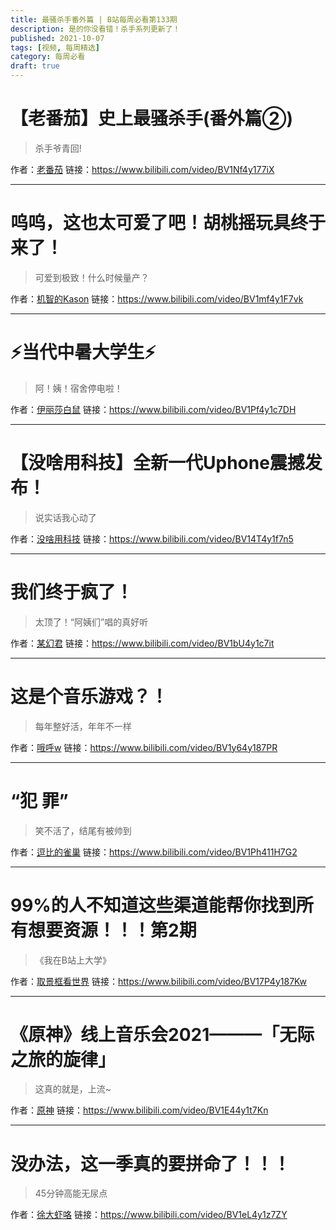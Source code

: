 ```yaml
---
title: 最骚杀手番外篇 | B站每周必看第133期
description: 是的你没看错！杀手系列更新了！
published: 2021-10-07
tags: [视频, 每周精选]
category: 每周必看
draft: true
---
```


# 【老番茄】史上最骚杀手(番外篇②)
> 杀手爷青回!

作者：[老番茄](https://space.bilibili.com/546195)
链接：https://www.bilibili.com/video/BV1Nf4y177iX

---

# 呜呜，这也太可爱了吧！胡桃摇玩具终于来了！
> 可爱到极致！什么时候量产？

作者：[机智的Kason](https://space.bilibili.com/8549577)
链接：https://www.bilibili.com/video/BV1mf4y1F7vk

---

# ⚡当代中暑大学生⚡
> 阿！姨！宿舍停电啦！

作者：[伊丽莎白鼠](https://space.bilibili.com/375375)
链接：https://www.bilibili.com/video/BV1Pf4y1c7DH

---

# 【没啥用科技】全新一代Uphone震撼发布！
> 说实话我心动了

作者：[没啥用科技](https://space.bilibili.com/174902557)
链接：https://www.bilibili.com/video/BV14T4y1f7n5

---

# 我们终于疯了！
> 太顶了！“阿姨们”唱的真好听

作者：[某幻君](https://space.bilibili.com/1577804)
链接：https://www.bilibili.com/video/BV1bU4y1c7it

---

# 这是个音乐游戏？！
> 每年整好活，年年不一样

作者：[哦呼w](https://space.bilibili.com/59905809)
链接：https://www.bilibili.com/video/BV1y64y187PR

---

# “犯 罪”
> 笑不活了，结尾有被帅到

作者：[逗比的雀巢](https://space.bilibili.com/5294454)
链接：https://www.bilibili.com/video/BV1Ph411H7G2

---

# 99%的人不知道这些渠道能帮你找到所有想要资源！！！第2期
> 《我在B站上大学》

作者：[取景框看世界](https://space.bilibili.com/40427625)
链接：https://www.bilibili.com/video/BV17P4y187Kw

---

# 《原神》线上音乐会2021———「无际之旅的旋律」
> 这真的就是，上流~

作者：[原神](https://space.bilibili.com/401742377)
链接：https://www.bilibili.com/video/BV1E44y1t7Kn

---

# 没办法，这一季真的要拼命了！！！
> 45分钟高能无尿点

作者：[徐大虾咯](https://space.bilibili.com/13354765)
链接：https://www.bilibili.com/video/BV1eL4y1z7ZY

